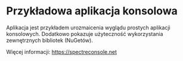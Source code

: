 # Przykładowa aplikacja konsolowa

Aplikacja jest przykładem urozmaicenia wyglądu prostych aplikacji konsolowych.
Dodatkowo pokazuje użyteczność wykorzystania zewnętrznych bibliotek (NuGetów).

Więcej informacji: https://spectreconsole.net
